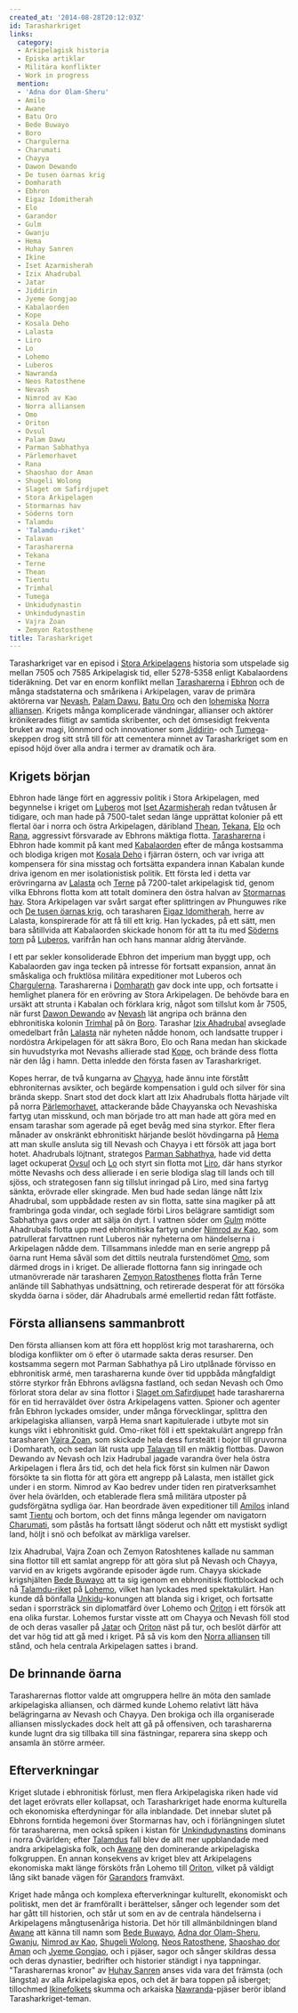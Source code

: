 ```yaml
---
created_at: '2014-08-28T20:12:03Z'
id: Tarasharkriget
links:
  category:
  - Arkipelagisk historia
  - Episka artiklar
  - Militära konflikter
  - Work in progress
  mention:
  - 'Adna dor Olam-Sheru'
  - Amilo
  - Awane
  - Batu Oro
  - Bede Buwayo
  - Boro
  - Chargulerna
  - Charumati
  - Chayya
  - Dawon Dewando
  - De tusen öarnas krig
  - Domharath
  - Ebhron
  - Eigaz Idomitherah
  - Elo
  - Garandor
  - Gulm
  - Gwanju
  - Hema
  - Huhay Sanren
  - Ikine
  - Iset Azarmisherah
  - Izix Ahadrubal
  - Jatar
  - Jiddirin
  - Jyeme Gongjao
  - Kabalaorden
  - Kope
  - Kosala Deho
  - Lalasta
  - Liro
  - Lo
  - Lohemo
  - Luberos
  - Nawranda
  - Neos Ratosthene
  - Nevash
  - Nimrod av Kao
  - Norra alliansen
  - Omo
  - Oriton
  - Ovsul
  - Palam Dawu
  - Parman Sabhathya
  - Pärlemorhavet
  - Rana
  - Shaoshao dor Aman
  - Shugeli Wolong
  - Slaget om Safirdjupet
  - Stora Arkipelagen
  - Stormarnas hav
  - Söderns torn
  - Talamdu
  - 'Talamdu-riket'
  - Talavan
  - Tarasharerna
  - Tekana
  - Terne
  - Thean
  - Tientu
  - Trimhal
  - Tumega
  - Unkidudynastin
  - Unkindudynastin
  - Vajra Zoan
  - Zemyon Ratosthene
title: Tarasharkriget
---
```


Tarasharkriget var en episod i [Stora Arkipelagens] historia som utspelade sig mellan 7505 och 7585
Arkipelagisk tid, eller 5278-5358 enligt Kabalaordens tideräkning. Det var en enorm konflikt mellan
[Tarasharerna] i [Ebhron] och de många stadstaterna och smårikena i Arkipelagen, varav de primära
aktörerna var [Nevash], [Palam Dawu], [Batu Oro] och den [lohemiska][] [Norra alliansen]. Krigets
många komplicerade vändningar, allianser och aktörer krönikerades flitigt av samtida skribenter, och
det ömsesidigt frekventa bruket av magi, lönnmord och innovationer som [Jiddirin]- och
[Tumega]-skeppen drog sitt strå till för att cementera minnet av Tarasharkriget som en episod höjd
över alla andra i termer av dramatik och ära.

Krigets början
--------------

Ebhron hade länge fört en aggressiv politik i Stora Arkipelagen, med begynnelse i kriget om
[Luberos] mot [Iset Azarmisherah] redan tvåtusen år tidigare, och man hade på 7500-talet sedan länge
upprättat kolonier på ett flertal öar i norra och östra Arkipelagen, däribland [Thean], [Tekana],
[Elo] och [Rana], aggressivt försvarade av Ebhrons mäktiga flotta. [Tarasharerna] i Ebhron hade
kommit på kant med [Kabalaorden] efter de många kostsamma och blodiga krigen mot [Kosala Deho] i
fjärran östern, och var ivriga att kompensera för sina misstag och fortsätta expandera innan Kabalan
kunde driva igenom en mer isolationistisk politik. Ett första led i detta var erövringarna av
[Lalasta] och [Terne] på 7200-talet arkipelagisk tid, genom vilka Ebhrons flotta kom att totalt
dominera den östra halvan av [Stormarnas hav]. Stora Arkipelagen var svårt sargat efter splittringen
av Phunguwes rike och [De tusen öarnas krig], och tarasharen [Eigaz Idomitherah], herre av Lalasta,
konspirerade för att få till ett krig. Han lyckades, på ett sätt, men bara såtillvida att
Kabalaorden skickade honom för att ta itu med [Söderns torn] på [Luberos], varifrån han och hans
mannar aldrig återvände.

I ett par sekler konsoliderade Ebhron det imperium man byggt upp, och Kabalaorden gav inga tecken på
intresse för fortsatt expansion, annat än småskaliga och fruktlösa militära expeditioner mot Luberos
och [Chargulerna]. Tarasharerna i [Domharath] gav dock inte upp, och fortsatte i hemlighet planera
för en erövring av Stora Arkipelagen. De behövde bara en ursäkt att strunta i Kabalan och förklara
krig, något som tillslut kom år 7505, när furst [Dawon Dewando] av [Nevash] lät angripa och bränna
den ebhronitiska kolonin [Trimhal] på ön [Boro]. Tarashar [Izix Ahadrubal] avseglade omedelbart från
[Lalasta] när nyheten nådde honom, och landsatte trupper i nordöstra Arkipelagen för att säkra Boro,
Elo och Rana medan han skickade sin huvudstyrka mot Nevashs allierade stad [Kope], och brände dess
flotta när den låg i hamn. Detta inledde den första fasen av Tarasharkriget.

Kopes herrar, de två kungarna av [Chayya], hade ännu inte förstått ebhroniternas avsikter, och
begärde kompensation i guld och silver för sina brända skepp. Snart stod det dock klart att Izix
Ahadrubals flotta härjade vilt på norra [Pärlemorhavet], attackerande både Chayyanska och Nevashiska
fartyg utan misskund, och man började tro att man hade att göra med en ensam tarashar som agerade på
eget bevåg med sina styrkor. Efter flera månader av onskränkt ebhronitiskt härjande beslöt
hövdingarna på [Hema] att man skulle ansluta sig till Nevash och Chayya i ett försök att jaga bort
hotet. Ahadrubals löjtnant, strategos [Parman Sabhathya], hade vid detta laget ockuperat [Ovsul] och
[Lo] och styrt sin flotta mot [Liro], där hans styrkor mötte Nevashs och dess allierade i en serie
blodiga slag till lands och till sjöss, och strategosen fann sig tillslut inringad på Liro, med sina
fartyg sänkta, erövrade eller skingrade. Men bud hade sedan länge nått Izix Ahadrubal, som uppbådade
resten av sin flotta, satte sina magiker på att frambringa goda vindar, och seglade förbi Liros
belägrare samtidigt som Sabhathya gavs order att sälja ön dyrt. I vattnen söder om [Gulm] mötte
Ahadrubals flotta upp med ebhronitiska fartyg under [Nimrod av Kao], som patrullerat farvattnen runt
Luberos när nyheterna om händelserna i Arkipelagen nådde dem. Tillsammans inledde man en serie
angrepp på öarna runt Hema såväl som det dittils neutrala furstendömet [Omo], som därmed drogs in i
kriget. De allierade flottorna fann sig inringade och utmanövrerade när tarasharen [Zemyon
Ratosthenes] flotta från Terne anlände till Sabhathyas undsättning, och retirerade desperat för att
försöka skydda öarna i söder, där Ahadrubals armé emellertid redan fått fotfäste.

Första alliansens sammanbrott
-----------------------------

Den första alliansen kom att föra ett hopplöst krig mot tarasharerna, och blodiga konflikter om ö
efter ö utarmade sakta deras resurser. Den kostsamma segern mot Parman Sabhathya på Liro utplånade
förvisso en ebhronitisk armé, men tarasharerna kunde över tid uppbåda mångfaldigt större styrkor
från Ebhrons avlägsna fastland, och sedan Nevash och Omo förlorat stora delar av sina flottor i
[Slaget om Safirdjupet] hade tarasharerna för en tid herraväldet över östra Arkipelagens vatten.
Spioner och agenter från Ebhron lyckades omsider, under många förvecklingar, splittra den
arkipelagiska alliansen, varpå Hema snart kapitulerade i utbyte mot sin kungs vikt i ebhronitiskt
guld. Omo-riket föll i ett spektakulärt angrepp från tarasharen [Vajra Zoan], som skickade hela dess
fursteätt i bojor till gruvorna i Domharath, och sedan lät rusta upp [Talavan] till en mäktig
flottbas. Dawon Dewando av Nevash och Izix Hadrubal jagade varandra över hela östra Arkipelagen i
flera års tid, och det hela fick först sin kulmen när Dawon försökte ta sin flotta för att göra ett
angrepp på Lalasta, men istället gick under i en storm. Nimrod av Kao bedrev under tiden ren
piratverksamhet över hela övärlden, och etablerade flera små militära utposter på gudsförgätna
sydliga öar. Han beordrade även expeditioner till [Amilos] inland samt [Tientu] och bortom, och det
finns många legender om navigatorn [Charumati], som påstås ha fortsatt långt söderut och nått ett
mystiskt sydligt land, höljt i snö och befolkat av märkliga varelser.

Izix Ahadrubal, Vajra Zoan och Zemyon Ratoshtenes kallade nu samman sina flottor till ett samlat
angrepp för att göra slut på Nevash och Chayya, varvid en av krigets avgörande episoder ägde rum.
Chayya skickade krigshjälten [Bede Buwayo] att ta sig igenom en ebhronitisk flottblockad och nå
[Talamdu-riket] på [Lohemo][lohemiska], vilket han lyckades med spektakulärt. Han kunde då bönfalla
[Unkidu]-konungen att blanda sig i kriget, och fortsatte sedan i sporrsträck sin diplomatfärd över
Lohemo och [Oriton] i ett försök att ena olika furstar. Lohemos furstar visste att om Chayya och
Nevash föll stod de och deras vasaller på [Jatar] och [Oriton] näst på tur, och beslöt därför att
det var hög tid att gå med i kriget. På så vis kom den [Norra alliansen] till stånd, och hela
centrala Arkipelagen sattes i brand.

De brinnande öarna
------------------

Tarasharernas flottor valde att omgruppera hellre än möta den samlade arkipelagiska alliansen, och
därmed kunde Lohemo relativt lätt häva belägringarna av Nevash och Chayya. Den brokiga och illa
organiserade alliansen misslyckades dock helt att gå på offensiven, och tarasharerna kunde lugnt dra
sig tillbaka till sina fästningar, reparera sina skepp och ansamla än större arméer.

Efterverkningar
---------------

Kriget slutade i ebhronitisk förlust, men flera Arkipelagiska riken hade vid det laget erövrats
eller kollapsat, och Tarasharkriget hade enorma kulturella och ekonomiska efterdyningar för alla
inblandade. Det innebar slutet på Ebhrons forntida hegemoni över Stormarnas hav, och i förlängningen
slutet för tarasharerna, men också spiken i kistan för [Unkindudynastins] dominans i norra Övärlden;
efter [Talamdus] fall blev de allt mer uppblandade med andra arkipelagiska folk, och [Awane] den
dominerande arkipelagiska folkgruppen. En annan konsekvens av kriget blev att Arkipelagens
ekonomiska makt länge försköts från Lohemo till [Oriton], vilket på väldigt lång sikt banade vägen
för [Garandors] framväxt.

Kriget hade många och komplexa efterverkningar kulturellt, ekonomiskt och politiskt, men det är
framförallt i berättelser, sånger och legender som det har gått till historien, och står ut som en
av de centrala händelserna i Arkipelagens mångtusenåriga historia. Det hör till allmänbildningen
bland [Awane] att känna till namn som [Bede Buwayo], [Adna dor Olam-Sheru], [Gwanju], [Nimrod av
Kao], [Shugeli Wolong], [Neos Ratosthene], [Shaoshao dor Aman] och [Jyeme Gongjao], och i pjäser,
sagor och sånger skildras dessa och deras dynastier, bedrifter och historier ständigt i nya
tappningar. "Tarasharernas kronor" av [Huhay Sanren] anses vida vara det främsta (och längsta) av
alla Arkipelagiska epos, och det är bara toppen på isberget; tillochmed [Ikinefolkets] skumma och
arkaiska [Nawranda]-pjäser berör ibland Tarasharkriget-teman.

  [Stora Arkipelagens]: Stora_Arkipelagen
  [Tarasharerna]: Tarasharerna
  [Ebhron]: Ebhron
  [Nevash]: Nevash
  [Palam Dawu]: Palam_Dawu
  [Batu Oro]: Batu_Oro
  [lohemiska]: Lohemo
  [Norra alliansen]: Norra_alliansen
  [Jiddirin]: Jiddirin
  [Tumega]: Tumega
  [Luberos]: Luberos
  [Iset Azarmisherah]: Iset_Azarmisherah
  [Thean]: Thean
  [Tekana]: Tekana
  [Elo]: Elo
  [Rana]: Rana
  [Kabalaorden]: Kabalaorden
  [Kosala Deho]: Kosala_Deho
  [Lalasta]: Lalasta
  [Terne]: Terne
  [Stormarnas hav]: Stormarnas_hav
  [De tusen öarnas krig]: De_tusen_öarnas_krig
  [Eigaz Idomitherah]: Eigaz_Idomitherah
  [Söderns torn]: Söderns_torn
  [Chargulerna]: Chargulerna
  [Domharath]: Domharath
  [Dawon Dewando]: Dawon_Dewando
  [Trimhal]: Trimhal
  [Boro]: Boro
  [Izix Ahadrubal]: Izix_Ahadrubal
  [Kope]: Kope
  [Chayya]: Chayya
  [Pärlemorhavet]: Pärlemorhavet
  [Hema]: Hema
  [Parman Sabhathya]: Parman_Sabhathya
  [Ovsul]: Ovsul
  [Lo]: Lo
  [Liro]: Liro
  [Gulm]: Gulm
  [Nimrod av Kao]: Nimrod_av_Kao
  [Omo]: Omo
  [Zemyon Ratosthenes]: Zemyon_Ratosthene
  [Slaget om Safirdjupet]: Slaget_om_Safirdjupet
  [Vajra Zoan]: Vajra_Zoan
  [Talavan]: Talavan
  [Amilos]: Amilo
  [Tientu]: Tientu
  [Charumati]: Charumati
  [Bede Buwayo]: Bede_Buwayo
  [Talamdu-riket]: Talamdu-riket
  [Unkidu]: Unkidudynastin
  [Oriton]: Oriton
  [Jatar]: Jatar
  [Unkindudynastins]: Unkindudynastin
  [Talamdus]: Talamdu
  [Awane]: Awane
  [Garandors]: Garandor
  [Adna dor Olam-Sheru]: Adna_dor_Olam-Sheru
  [Gwanju]: Gwanju
  [Shugeli Wolong]: Shugeli_Wolong
  [Neos Ratosthene]: Neos_Ratosthene
  [Shaoshao dor Aman]: Shaoshao_dor_Aman
  [Jyeme Gongjao]: Jyeme_Gongjao
  [Huhay Sanren]: Huhay_Sanren
  [Ikinefolkets]: Ikine
  [Nawranda]: Nawranda